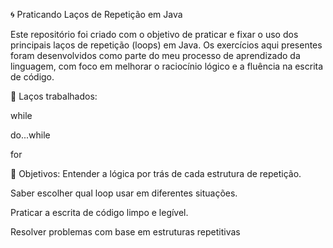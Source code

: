 🌀 Praticando Laços de Repetição em Java

Este repositório foi criado com o objetivo de praticar e fixar o uso dos principais laços de repetição (loops) em Java. Os exercícios aqui presentes foram desenvolvidos como parte do meu processo de aprendizado da linguagem, com foco em melhorar o raciocínio lógico e a fluência na escrita de código.

🚀 Laços trabalhados:

while

do...while

for

🎯 Objetivos:
Entender a lógica por trás de cada estrutura de repetição.

Saber escolher qual loop usar em diferentes situações.

Praticar a escrita de código limpo e legível.

Resolver problemas com base em estruturas repetitivas
